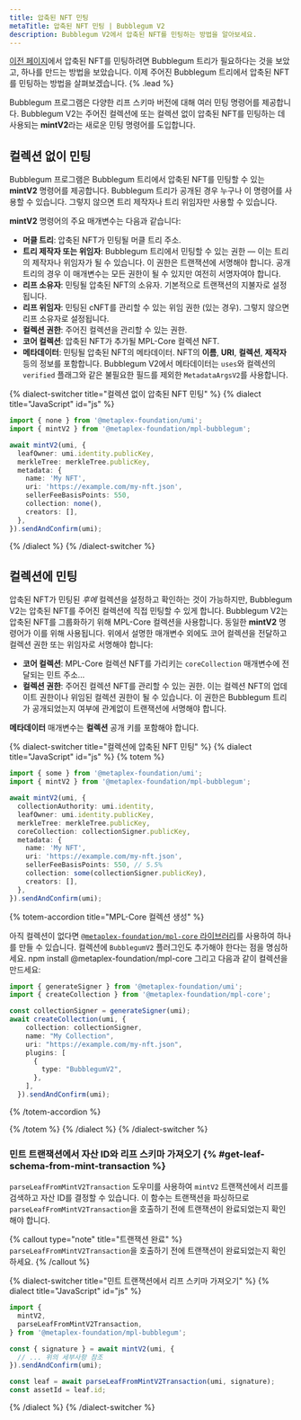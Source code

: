 ```yaml
---
title: 압축된 NFT 민팅
metaTitle: 압축된 NFT 민팅 | Bubblegum V2
description: Bubblegum V2에서 압축된 NFT를 민팅하는 방법을 알아보세요.
---
```


[이전 페이지](/kr/bubblegum-v2/create-trees)에서 압축된 NFT를 민팅하려면 Bubblegum 트리가 필요하다는 것을 보았고, 하나를 만드는 방법을 보았습니다. 이제 주어진 Bubblegum 트리에서 압축된 NFT를 민팅하는 방법을 살펴보겠습니다. {% .lead %}

Bubblegum 프로그램은 다양한 리프 스키마 버전에 대해 여러 민팅 명령어를 제공합니다. Bubblegum V2는 주어진 컬렉션에 또는 컬렉션 없이 압축된 NFT를 민팅하는 데 사용되는 **mintV2**라는 새로운 민팅 명령어를 도입합니다.

## 컬렉션 없이 민팅

Bubblegum 프로그램은 Bubblegum 트리에서 압축된 NFT를 민팅할 수 있는 **mintV2** 명령어를 제공합니다. Bubblegum 트리가 공개된 경우 누구나 이 명령어를 사용할 수 있습니다. 그렇지 않으면 트리 제작자나 트리 위임자만 사용할 수 있습니다.

**mintV2** 명령어의 주요 매개변수는 다음과 같습니다:

- **머클 트리**: 압축된 NFT가 민팅될 머클 트리 주소.
- **트리 제작자 또는 위임자**: Bubblegum 트리에서 민팅할 수 있는 권한 — 이는 트리의 제작자나 위임자가 될 수 있습니다. 이 권한은 트랜잭션에 서명해야 합니다. 공개 트리의 경우 이 매개변수는 모든 권한이 될 수 있지만 여전히 서명자여야 합니다.
- **리프 소유자**: 민팅될 압축된 NFT의 소유자. 기본적으로 트랜잭션의 지불자로 설정됩니다.
- **리프 위임자**: 민팅된 cNFT를 관리할 수 있는 위임 권한 (있는 경우). 그렇지 않으면 리프 소유자로 설정됩니다.
- **컬렉션 권한**: 주어진 컬렉션을 관리할 수 있는 권한.
- **코어 컬렉션**: 압축된 NFT가 추가될 MPL-Core 컬렉션 NFT.
- **메타데이터**: 민팅될 압축된 NFT의 메타데이터. NFT의 **이름**, **URI**, **컬렉션**, **제작자** 등의 정보를 포함합니다. Bubblegum V2에서 메타데이터는 `uses`와 컬렉션의 `verified` 플래그와 같은 불필요한 필드를 제외한 `MetadataArgsV2`를 사용합니다.

{% dialect-switcher title="컬렉션 없이 압축된 NFT 민팅" %}
{% dialect title="JavaScript" id="js" %}

```ts
import { none } from '@metaplex-foundation/umi';
import { mintV2 } from '@metaplex-foundation/mpl-bubblegum';

await mintV2(umi, {
  leafOwner: umi.identity.publicKey,
  merkleTree: merkleTree.publicKey,
  metadata: {
    name: 'My NFT',
    uri: 'https://example.com/my-nft.json',
    sellerFeeBasisPoints: 550, 
    collection: none(),
    creators: [],
  },
}).sendAndConfirm(umi);
```

{% /dialect %}
{% /dialect-switcher %}

## 컬렉션에 민팅

압축된 NFT가 민팅된 _후에_ 컬렉션을 설정하고 확인하는 것이 가능하지만, Bubblegum V2는 압축된 NFT를 주어진 컬렉션에 직접 민팅할 수 있게 합니다. Bubblegum V2는 압축된 NFT를 그룹화하기 위해 MPL-Core 컬렉션을 사용합니다. 동일한 **mintV2** 명령어가 이를 위해 사용됩니다. 위에서 설명한 매개변수 외에도 코어 컬렉션을 전달하고 컬렉션 권한 또는 위임자로 서명해야 합니다:

- **코어 컬렉션**: MPL-Core 컬렉션 NFT를 가리키는 `coreCollection` 매개변수에 전달되는 민트 주소…
- **컬렉션 권한**: 주어진 컬렉션 NFT를 관리할 수 있는 권한. 이는 컬렉션 NFT의 업데이트 권한이나 위임된 컬렉션 권한이 될 수 있습니다. 이 권한은 Bubblegum 트리가 공개되었는지 여부에 관계없이 트랜잭션에 서명해야 합니다.

**메타데이터** 매개변수는 **컬렉션** 공개 키를 포함해야 합니다.

{% dialect-switcher title="컬렉션에 압축된 NFT 민팅" %}
{% dialect title="JavaScript" id="js" %}
{% totem %}

```ts
import { some } from '@metaplex-foundation/umi';
import { mintV2 } from '@metaplex-foundation/mpl-bubblegum';

await mintV2(umi, {
  collectionAuthority: umi.identity,
  leafOwner: umi.identity.publicKey,
  merkleTree: merkleTree.publicKey,
  coreCollection: collectionSigner.publicKey,
  metadata: {
    name: 'My NFT',
    uri: 'https://example.com/my-nft.json',
    sellerFeeBasisPoints: 550, // 5.5%
    collection: some(collectionSigner.publicKey),
    creators: [],
  },
}).sendAndConfirm(umi);
```

{% totem-accordion title="MPL-Core 컬렉션 생성" %}

아직 컬렉션이 없다면 [`@metaplex-foundation/mpl-core` 라이브러리](https://developers.metaplex.com/core/collections#creating-a-collection-with-plugins)를 사용하여 하나를 만들 수 있습니다. 컬렉션에 `BubblegumV2` 플러그인도 추가해야 한다는 점을 명심하세요.
npm install @metaplex-foundation/mpl-core
그리고 다음과 같이 컬렉션을 만드세요:

```ts
import { generateSigner } from '@metaplex-foundation/umi';
import { createCollection } from '@metaplex-foundation/mpl-core';

const collectionSigner = generateSigner(umi);
await createCollection(umi, {
    collection: collectionSigner,
    name: "My Collection",
    uri: "https://example.com/my-nft.json",
    plugins: [
      {
        type: "BubblegumV2",
      },
    ],
  }).sendAndConfirm(umi);
```

{% /totem-accordion %}

{% /totem %}
{% /dialect %}
{% /dialect-switcher %}

### 민트 트랜잭션에서 자산 ID와 리프 스키마 가져오기 {% #get-leaf-schema-from-mint-transaction %}

`parseLeafFromMintV2Transaction` 도우미를 사용하여 `mintV2` 트랜잭션에서 리프를 검색하고 자산 ID를 결정할 수 있습니다. 이 함수는 트랜잭션을 파싱하므로 `parseLeafFromMintV2Transaction`을 호출하기 전에 트랜잭션이 완료되었는지 확인해야 합니다.

{% callout type="note" title="트랜잭션 완료" %}
`parseLeafFromMintV2Transaction`을 호출하기 전에 트랜잭션이 완료되었는지 확인하세요.
{% /callout %}

{% dialect-switcher title="민트 트랜잭션에서 리프 스키마 가져오기" %}
{% dialect title="JavaScript" id="js" %}

```ts
import {
  mintV2,
  parseLeafFromMintV2Transaction,
} from '@metaplex-foundation/mpl-bubblegum';

const { signature } = await mintV2(umi, {
  // ... 위의 세부사항 참조
}).sendAndConfirm(umi);

const leaf = await parseLeafFromMintV2Transaction(umi, signature);
const assetId = leaf.id;
```

{% /dialect %}
{% /dialect-switcher %}